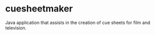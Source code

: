 # cuesheetmaker
Java application that assists in the creation of cue sheets for film and television.
